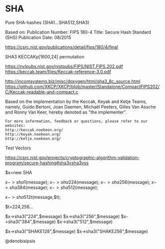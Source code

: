 # SHA
Pure SHA-hashes (SHA1...SHA512,SHA3)

Based on:
Publication Number: FIPS 180-4
Title: Secure Hash Standard (SHS)
Publication Date: 08/2015

https://csrc.nist.gov/publications/detail/fips/180/4/final

SHA3 KECCAKp[1600,24] permutation

https://nvlpubs.nist.gov/nistpubs/FIPS/NIST.FIPS.202.pdf
https://keccak.team/files/Keccak-reference-3.0.pdf

http://incomsystems.biz/misc/doxygen/html/sha3_8c_source.html
https://github.com/XKCP/XKCP/blob/master/Standalone/CompactFIPS202/C/Keccak-readable-and-compact.c

Based on the implementation by the Keccak, Keyak and Ketje Teams, namely, Guido Bertoni,
    Joan Daemen, Michaël Peeters, Gilles Van Assche and Ronny Van Keer, hereby
    denoted as "the implementer".
    
    For more information, feedback or questions, please refer to our websites:
    http://keccak.noekeon.org/
    http://keyak.noekeon.org/
    http://ketje.noekeon.org/
    	
Test Vectors 

https://csrc.nist.gov/projects/cryptographic-algorithm-validation-program/secure-hashing#sha3vsha3vss


$x=new SHA

$x->sha1($message);
$x->sha224($message);
$x->sha256($message);
$x->sha384($message);
$x->sha512($message);

$x->sha512t($message,$t);

$t=224,256...

$x->sha3("224",$message)
$x->sha3("256",$message)
$x->sha3("384",$message)
$x->sha3("512",$message)

$x->sha3("SHAKE128",$message)
$x->sha3("SHAKE256",$message)

@denobisipsis
